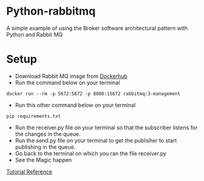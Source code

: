 # Python-rabbitmq
A simple example of using the Broker software architectural pattern with Python and Rabbit MQ

# **Setup**
- Download Rabbit MQ image from [Dockerhub](https://hub.docker.com/_/rabbitmq/ "Dockerhub")
- Run the command below on your terminal

`docker run --rm -p 5672:5672 -p 8080:15672 rabbitmq:3-management`

- Run this other command below on your terminal

`pip requirements.txt`

- Run the receiver.py file on your terminal so that the subscriber listens for the changes in the queue.
- Run the send.py file on your terminal to get the publisher to start publishing in the queue.
- Go back to the terminal on which you ran the file receiver.py
- See the Magic happen

[Tutorial Reference](https://blog.ateliedocodigo.com.br/primeiros-passos-com-rabbitmq-e-python-938fb0957019 "Tutorial Reference")
